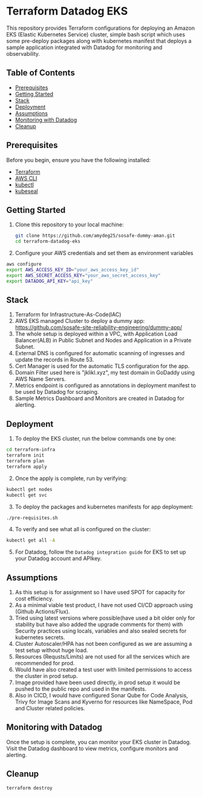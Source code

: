 # Terraform Datadog EKS

This repository provides Terraform configurations for deploying an Amazon EKS (Elastic Kubernetes Service) cluster, simple bash script which uses some pre-deploy packages along with kubernetes manifest that deploys a sample application integrated with Datadog for monitoring and observability.

## Table of Contents

- [Prerequisites](#prerequisites)
- [Getting Started](#getting-started)
- [Stack](stack)
- [Deployment](#deployment)
- [Assumptions](assumptions)
- [Monitoring with Datadog](#monitoring-with-datadog)
- [Cleanup](#cleanup)


## Prerequisites

Before you begin, ensure you have the following installed:

- [Terraform](https://www.terraform.io/downloads.html) 
- [AWS CLI](https://aws.amazon.com/cli/)
- [kubectl](https://kubernetes.io/docs/tasks/tools/install-kubectl/) 
- [kubeseal](https://docs.coreweave.com/coreweave-kubernetes/sealed-secrets)

## Getting Started

1. Clone this repository to your local machine:

   ```bash
   git clone https://github.com/amydeg25/sosafe-dummy-aman.git
   cd terraform-datadog-eks
   ```

2. Configure your AWS credentials and set them as environment variables

  ```bash
  aws configure
  export AWS_ACCESS_KEY_ID="your_aws_access_key_id"
  export AWS_SECRET_ACCESS_KEY="your_aws_secret_access_key"
  export DATADOG_API_KEY="api_key"
  ```

## Stack

1. Terraform for Infrastructure-As-Code(IAC)
2. AWS EKS managed Cluster to deploy a dummy app: 
https://github.com/sosafe-site-reliability-engineering/dummy-app/ 
3. The whole setup is deployed within a VPC, with Application Load Balancer(ALB) in Public Subnet and Nodes and Application in a Private Subnet.
4. External DNS is configured for automatic scanning of ingresses and update the records in Route 53.
5. Cert Manager is used for the automatic TLS configuration for the app.
6. Domain Filter used here is "jklikl.xyz", my test domain in GoDaddy using AWS Name Servers.
7. Metrics endpoint is configured as annotations in deployment manifest to be used by Datadog for scraping.
8. Sample Metrics Dashboard and Monitors are created in Datadog for alerting.

## Deployment 

1. To deploy the EKS cluster, run the below commands one by one:

  ```bash
  cd terraform-infra
  terraform init
  terraform plan
  terraform apply 
  ```

2. Once the apply is complete, run by verifying:
  
  ```bash
  kubectl get nodes
  kubectl get svc
  ```

3. To deploy the packages and kubernetes manifests for app deployment:

  ```bash
  ./pre-requisites.sh
  ```
4. To verify and see what all is configured on the cluster:

  ```bash
  kubectl get all -A
  ``` 
5. For Datadog, follow the `Datadog integration guide` for EKS to set up your Datadog account and APIkey.

## Assumptions

1. As this setup is for assignment so I have used SPOT for capacity for cost efficiency.
2. As a minimal viable test product, I have not used CI/CD approach using (Github Actions/Flux).
3. Tried using latest versions where possible(have used a bit older only for stability but have also added the upgrade comments for them) with Security practices using locals, variables and also sealed secrets for kubernetes secrets.
4. Cluster Autoscaler/HPA has not been configured as we are assuming a test setup without huge load.
5. Resources (Requsts/Limits) are not used for all the services which are recommended for prod.
6. Would have also created a test user with limited permissions to access the cluster in prod setup.
7. Image provided have been used directly, in prod setup it would be pushed to the public repo and used in the manifests.
8. Also in CICD, I would have configured Sonar Qube for Code Analysis, Trivy for Image Scans and Kyverno for resources like NameSpace, Pod and Cluster related policies.

## Monitoring with Datadog

Once the setup is complete, you can monitor your EKS cluster in Datadog. 
Visit the Datadog dashboard to view metrics, configure monitors and alerting.

## Cleanup

  ```bash 
  terraform destroy 
  ```